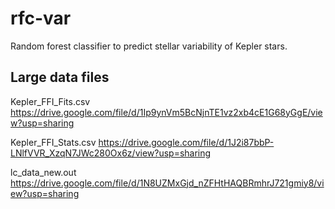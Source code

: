 # rfc-var

Random forest classifier to predict stellar variability of Kepler stars.

## Large data files

Kepler_FFI_Fits.csv
https://drive.google.com/file/d/1Ip9ynVm5BcNjnTE1vz2xb4cE1G68yGgE/view?usp=sharing

Kepler_FFI_Stats.csv
https://drive.google.com/file/d/1J2i87bbP-LNlfVVR_XzqN7JWc280Ox6z/view?usp=sharing

lc_data_new.out
https://drive.google.com/file/d/1N8UZMxGjd_nZFHtHAQBRmhrJ721gmiy8/view?usp=sharing